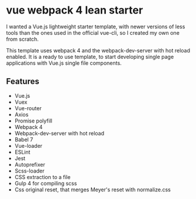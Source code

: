 # vue webpack 4 lean starter
I wanted a Vue.js lightweight starter template, with newer versions of less tools than the ones used in the official vue-cli, so I created my own one from scratch.

This template uses webpack 4 and the webpack-dev-server with hot reload enabled.
It is a ready to use template, to start developing single page applications with Vue.js single file components.

## Features
- Vue.js
- Vuex
- Vue-router
- Axios
- Promise polyfill
- Webpack 4
- Webpack-dev-server with hot reload
- Babel 7
- Vue-loader
- ESLint
- Jest
- Autoprefixer
- Scss-loader
- CSS extraction to a file
- Gulp 4 for compiling scss
- Css original reset, that merges Meyer's reset with normalize.css
